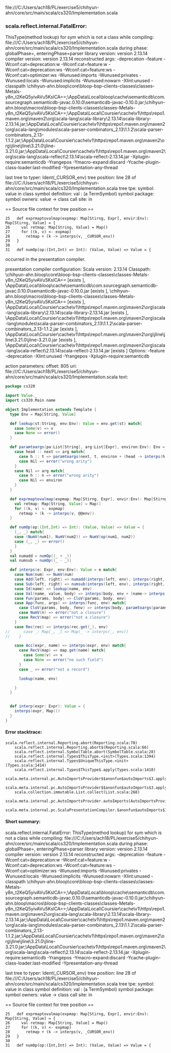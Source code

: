 file:///C:/Users/ach18/PL/exercise5/chihyun-ahn/core/src/main/scala/cs320/Implementation.scala
### scala.reflect.internal.FatalError: 
  ThisType(method lookup) for sym which is not a class
     while compiling: file:///C:/Users/ach18/PL/exercise5/chihyun-ahn/core/src/main/scala/cs320/Implementation.scala
        during phase: globalPhase=<no phase>, enteringPhase=parser
     library version: version 2.13.14
    compiler version: version 2.13.14
  reconstructed args: -deprecation -feature -Wconf:cat=deprecation:w -Wconf:cat=feature:w -Wconf:cat=deprecation:ws -Wconf:cat=feature:ws -Wconf:cat=optimizer:ws -Wunused:imports -Wunused:privates -Wunused:locals -Wunused:implicits -Wunused:nowarn -Xlint:unused -classpath <WORKSPACE>\chihyun-ahn\.bloop\core\bloop-bsp-clients-classes\classes-Metals-y8n_t2KeQ5yivAVu5KslCA==;<HOME>\AppData\Local\bloop\cache\semanticdb\com.sourcegraph.semanticdb-javac.0.10.0\semanticdb-javac-0.10.0.jar;<WORKSPACE>\chihyun-ahn\.bloop\macros\bloop-bsp-clients-classes\classes-Metals-y8n_t2KeQ5yivAVu5KslCA==;<HOME>\AppData\Local\Coursier\cache\v1\https\repo1.maven.org\maven2\org\scala-lang\scala-library\2.13.14\scala-library-2.13.14.jar;<HOME>\AppData\Local\Coursier\cache\v1\https\repo1.maven.org\maven2\org\scala-lang\modules\scala-parser-combinators_2.13\1.1.2\scala-parser-combinators_2.13-1.1.2.jar;<HOME>\AppData\Local\Coursier\cache\v1\https\repo1.maven.org\maven2\org\jline\jline\3.21.0\jline-3.21.0.jar;<HOME>\AppData\Local\Coursier\cache\v1\https\repo1.maven.org\maven2\org\scala-lang\scala-reflect\2.13.14\scala-reflect-2.13.14.jar -Xplugin-require:semanticdb -Yrangepos -Ymacro-expand:discard -Ycache-plugin-class-loader:last-modified -Ypresentation-any-thread

  last tree to typer: Ident(_CURSOR_env)
       tree position: line 28 of file:///C:/Users/ach18/PL/exercise5/chihyun-ahn/core/src/main/scala/cs320/Implementation.scala
            tree tpe: <error>
              symbol: value <error> in class <error>
   symbol definition: val <error>: <error> (a TermSymbol)
      symbol package: <none>
       symbol owners: value <error> -> class <error>
           call site: <none> in <none>

== Source file context for tree position ==

    25   def exprmaptovalmap(expmap: Map[Stirng, Expr], envir:Env): Map[Stirng, Value] = {
    26     val retmap: Map[String, Value] = Map()
    27     for ((k, v) <- expmap)
    28       retmap + (k -> interps(v, _CURSOR_env))
    29   }
    30 
    31   def numOp(op:(Int,Int) => Int): (Value, Value) => Value = {

occurred in the presentation compiler.

presentation compiler configuration:
Scala version: 2.13.14
Classpath:
<WORKSPACE>\chihyun-ahn\.bloop\core\bloop-bsp-clients-classes\classes-Metals-y8n_t2KeQ5yivAVu5KslCA== [exists ], <HOME>\AppData\Local\bloop\cache\semanticdb\com.sourcegraph.semanticdb-javac.0.10.0\semanticdb-javac-0.10.0.jar [exists ], <WORKSPACE>\chihyun-ahn\.bloop\macros\bloop-bsp-clients-classes\classes-Metals-y8n_t2KeQ5yivAVu5KslCA== [exists ], <HOME>\AppData\Local\Coursier\cache\v1\https\repo1.maven.org\maven2\org\scala-lang\scala-library\2.13.14\scala-library-2.13.14.jar [exists ], <HOME>\AppData\Local\Coursier\cache\v1\https\repo1.maven.org\maven2\org\scala-lang\modules\scala-parser-combinators_2.13\1.1.2\scala-parser-combinators_2.13-1.1.2.jar [exists ], <HOME>\AppData\Local\Coursier\cache\v1\https\repo1.maven.org\maven2\org\jline\jline\3.21.0\jline-3.21.0.jar [exists ], <HOME>\AppData\Local\Coursier\cache\v1\https\repo1.maven.org\maven2\org\scala-lang\scala-reflect\2.13.14\scala-reflect-2.13.14.jar [exists ]
Options:
-feature -deprecation -Xlint:unused -Yrangepos -Xplugin-require:semanticdb


action parameters:
offset: 805
uri: file:///C:/Users/ach18/PL/exercise5/chihyun-ahn/core/src/main/scala/cs320/Implementation.scala
text:
```scala
package cs320

import Value._
import cs320.Main.name

object Implementation extends Template {
  type Env = Map[String, Value]

  def lookup(st:String, env:Env): Value = env.get(st) match{
    case Some(v) => v
    case None => error()
  }

  def paramtoargs(pa:List[String], arg:List[Expr], environ:Env): Env = pa match{
    case head :: next => arg match{
      case h :: t => paramtoargs(next, t, environ + (head -> interps(h, environ)))
      case Nil => error("wrong arity")
    }
    case Nil => arg match{
      case h :: n => error("wrong arity")
      case Nil => environ
    }
  }

  def exprmaptovalmap(expmap: Map[Stirng, Expr], envir:Env): Map[Stirng, Value] = {
    val retmap: Map[String, Value] = Map()
    for ((k, v) <- expmap)
      retmap + (k -> interps(v, @@env))
  }

  def numOp(op:(Int,Int) => Int): (Value, Value) => Value = {
    (_, _) match{
    case (NumV(num1), NumV(num2)) => NumV(op(num1, num2))
    case (_, _) => error()
    }
  }
  val numadd = numOp((_ + _))
  val numsub = numOp((_ - _))

  def interps(e: Expr, env:Env): Value = e match{
    case Num(num) => NumV(num)
    case Add(left, right) => numadd(interps(left, env), interps(right, env))
    case Sub(left, right) => numsub(interps(left, env), interps(right, env))
    case Id(name) => lookup(name, env)
    case Val(name, value, body) => interps(body, env + (name-> interps(value, env)))
    case Fun(params, body) => CloV(params, body, env)
    case App(func, args) => interps(func, env) match{
      case CloV(params, body, fenv) => interps(body, paramtoargs(params, args, fenv))
      case NumV(n) => error("not a closure")
      case RecV(map) => error("not a closure")
    }
    case Rec(rec) => interps(rec.get(_), env)
//      case _: Map[_, _] => Map(_ -> interps(_, env))
//    }

    case Acc(expr, name) => interps(expr, env) match{
      case RecV(map) => map.get(name) match{
        case Some(v) => v
        case None => error("no such field")
      }
      case _ => error("not a record")

      lookup(name, env)

    }
  }


  def interp(expr: Expr): Value = {
    interps(expr, Map())
  }
}

```



#### Error stacktrace:

```
scala.reflect.internal.Reporting.abort(Reporting.scala:70)
	scala.reflect.internal.Reporting.abort$(Reporting.scala:66)
	scala.reflect.internal.SymbolTable.abort(SymbolTable.scala:28)
	scala.reflect.internal.Types$ThisType.<init>(Types.scala:1394)
	scala.reflect.internal.Types$UniqueThisType.<init>(Types.scala:1414)
	scala.reflect.internal.Types$ThisType$.apply(Types.scala:1418)
	scala.meta.internal.pc.AutoImportsProvider$$anonfun$autoImports$3.applyOrElse(AutoImportsProvider.scala:74)
	scala.meta.internal.pc.AutoImportsProvider$$anonfun$autoImports$3.applyOrElse(AutoImportsProvider.scala:60)
	scala.collection.immutable.List.collect(List.scala:268)
	scala.meta.internal.pc.AutoImportsProvider.autoImports(AutoImportsProvider.scala:60)
	scala.meta.internal.pc.ScalaPresentationCompiler.$anonfun$autoImports$1(ScalaPresentationCompiler.scala:306)
```
#### Short summary: 

scala.reflect.internal.FatalError: 
  ThisType(method lookup) for sym which is not a class
     while compiling: file:///C:/Users/ach18/PL/exercise5/chihyun-ahn/core/src/main/scala/cs320/Implementation.scala
        during phase: globalPhase=<no phase>, enteringPhase=parser
     library version: version 2.13.14
    compiler version: version 2.13.14
  reconstructed args: -deprecation -feature -Wconf:cat=deprecation:w -Wconf:cat=feature:w -Wconf:cat=deprecation:ws -Wconf:cat=feature:ws -Wconf:cat=optimizer:ws -Wunused:imports -Wunused:privates -Wunused:locals -Wunused:implicits -Wunused:nowarn -Xlint:unused -classpath <WORKSPACE>\chihyun-ahn\.bloop\core\bloop-bsp-clients-classes\classes-Metals-y8n_t2KeQ5yivAVu5KslCA==;<HOME>\AppData\Local\bloop\cache\semanticdb\com.sourcegraph.semanticdb-javac.0.10.0\semanticdb-javac-0.10.0.jar;<WORKSPACE>\chihyun-ahn\.bloop\macros\bloop-bsp-clients-classes\classes-Metals-y8n_t2KeQ5yivAVu5KslCA==;<HOME>\AppData\Local\Coursier\cache\v1\https\repo1.maven.org\maven2\org\scala-lang\scala-library\2.13.14\scala-library-2.13.14.jar;<HOME>\AppData\Local\Coursier\cache\v1\https\repo1.maven.org\maven2\org\scala-lang\modules\scala-parser-combinators_2.13\1.1.2\scala-parser-combinators_2.13-1.1.2.jar;<HOME>\AppData\Local\Coursier\cache\v1\https\repo1.maven.org\maven2\org\jline\jline\3.21.0\jline-3.21.0.jar;<HOME>\AppData\Local\Coursier\cache\v1\https\repo1.maven.org\maven2\org\scala-lang\scala-reflect\2.13.14\scala-reflect-2.13.14.jar -Xplugin-require:semanticdb -Yrangepos -Ymacro-expand:discard -Ycache-plugin-class-loader:last-modified -Ypresentation-any-thread

  last tree to typer: Ident(_CURSOR_env)
       tree position: line 28 of file:///C:/Users/ach18/PL/exercise5/chihyun-ahn/core/src/main/scala/cs320/Implementation.scala
            tree tpe: <error>
              symbol: value <error> in class <error>
   symbol definition: val <error>: <error> (a TermSymbol)
      symbol package: <none>
       symbol owners: value <error> -> class <error>
           call site: <none> in <none>

== Source file context for tree position ==

    25   def exprmaptovalmap(expmap: Map[Stirng, Expr], envir:Env): Map[Stirng, Value] = {
    26     val retmap: Map[String, Value] = Map()
    27     for ((k, v) <- expmap)
    28       retmap + (k -> interps(v, _CURSOR_env))
    29   }
    30 
    31   def numOp(op:(Int,Int) => Int): (Value, Value) => Value = {